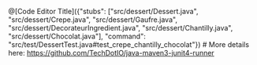 @[Code Editor Title]({"stubs": ["src/dessert/Dessert.java", "src/dessert/Crepe.java", "src/dessert/Gaufre.java", "src/dessert/DecorateurIngredient.java", "src/dessert/Chantilly.java", "src/dessert/Chocolat.java"], 
"command": "src/test/DessertTest.java#test_crepe_chantilly_chocolat"})
    # More details here: https://github.com/TechDotIO/java-maven3-junit4-runner
